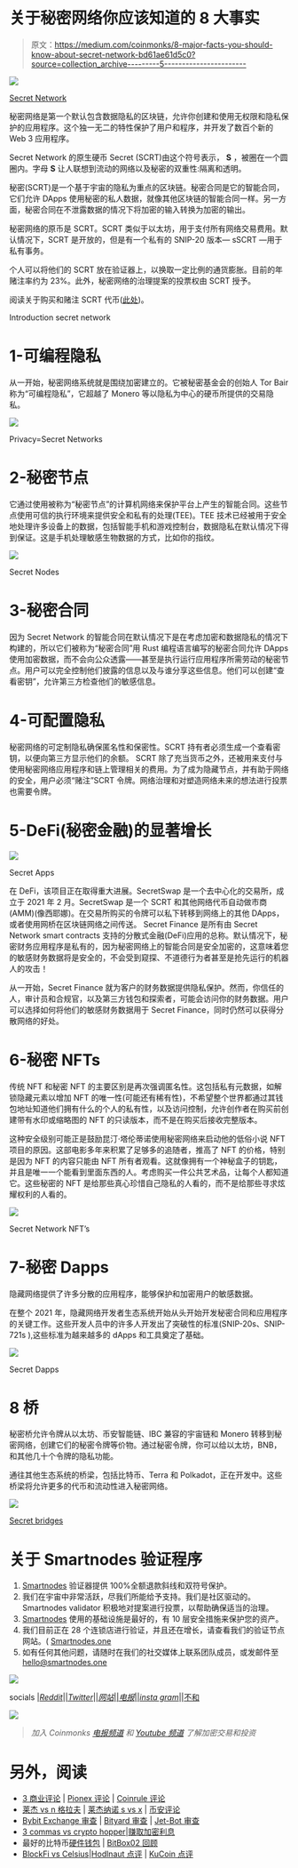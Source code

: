 # 关于秘密网络你应该知道的 8 大事实

> 原文：<https://medium.com/coinmonks/8-major-facts-you-should-know-about-secret-network-bd61ae61d5c0?source=collection_archive---------5----------------------->

![](img/266a985e6eac5ad068e5c195bed2acde.png)

[Secret Network](https://scrt.network/)

秘密网络是第一个默认包含数据隐私的区块链，允许你创建和使用无权限和隐私保护的应用程序。这个独一无二的特性保护了用户和程序，并开发了数百个新的 Web 3 应用程序。

Secret Network 的原生硬币 Secret (SCRT)由这个符号表示， **S** ，被圈在一个圆圈内。字母 **S** 让人联想到流动的网络以及秘密的双重性:隔离和透明。

秘密(SCRT)是一个基于宇宙的隐私为重点的区块链。秘密合同是它的智能合同，它们允许 DApps 使用秘密的私人数据，就像其他区块链的智能合同一样。另一方面，秘密合同在不泄露数据的情况下将加密的输入转换为加密的输出。

秘密网络的原币是 SCRT。SCRT 类似于以太坊，用于支付所有网络交易费用。默认情况下，SCRT 是开放的，但是有一个私有的 SNIP-20 版本— sSCRT —用于私有事务。

个人可以将他们的 SCRT 放在验证器上，以换取一定比例的通货膨胀。目前的年赌注率约为 23%。此外，秘密网络的治理提案的投票权由 SCRT 授予。

阅读关于购买和赌注 SCRT 代币([此处](https://smartnodes.medium.com/a-brief-guide-on-how-to-stake-secret-network-scrt-token-f8c7e42833dc))。

Introduction secret network

# **1-可编程隐私**

从一开始，秘密网络系统就是围绕加密建立的。它被秘密基金会的创始人 Tor Bair 称为“可编程隐私”，它超越了 Monero 等以隐私为中心的硬币所提供的交易隐私。

![](img/2607b41911e69aedd524498d1f85fd38.png)

Privacy=Secret Networks

# **2-秘密节点**

它通过使用被称为“秘密节点”的计算机网络来保护平台上产生的智能合同。这些节点使用可信的执行环境来提供安全和私有的处理(TEE)。TEE 技术已经被用于安全地处理许多设备上的数据，包括智能手机和游戏控制台，数据隐私在默认情况下得到保证。这是手机处理敏感生物数据的方式，比如你的指纹。

![](img/b20ce93247d4eb0398418e3ae719578c.png)

Secret Nodes

# **3-秘密合同**

因为 Secret Network 的智能合同在默认情况下是在考虑加密和数据隐私的情况下构建的，所以它们被称为“秘密合同”用 Rust 编程语言编写的秘密合同允许 DApps 使用加密数据，而不会向公众透露——甚至是执行运行应用程序所需劳动的秘密节点。用户可以完全控制他们披露的信息以及与谁分享这些信息。他们可以创建“查看密钥”，允许第三方检查他们的敏感信息。

# **4-可配置隐私**

秘密网络的可定制隐私确保匿名性和保密性。SCRT 持有者必须生成一个查看密钥，以便向第三方显示他们的余额。
SCRT 除了充当货币之外，还被用来支付与使用秘密网络应用程序和链上管理相关的费用。为了成为隐藏节点，并有助于网络的安全，用户必须“赌注”SCRT 令牌。网络治理和对塑造网络未来的想法进行投票也需要令牌。

# **5-DeFi(秘密金融)的显著增长**

![](img/8c51a740a55499618a39670767c386c2.png)

Secret Apps

在 DeFi，该项目正在取得重大进展。SecretSwap 是一个去中心化的交易所，成立于 2021 年 2 月。SecretSwap 是一个 SCRT 和其他网络代币自动做市商(AMM)(像西耶娜)。在交易所购买的令牌可以私下转移到网络上的其他 DApps，或者使用网桥在区块链网络之间传送。
Secret Finance 是所有由 Secret Network smart contracts 支持的分散式金融(DeFi)应用的总称。默认情况下，秘密财务应用程序是私有的，因为秘密网络上的智能合同是安全加密的，这意味着您的敏感财务数据将是安全的，不会受到窥探、不道德行为者甚至是抢先运行的机器人的攻击！

从一开始，Secret Finance 就为客户的财务数据提供隐私保护。然而，你信任的人，审计员和合规官，以及第三方钱包和探索者，可能会访问你的财务数据。用户可以选择如何将他们的敏感财务数据用于 Secret Finance，同时仍然可以获得分散网络的好处。

# **6-秘密 NFTs**

传统 NFT 和秘密 NFT 的主要区别是再次强调匿名性。这包括私有元数据，如解锁隐藏元素以增加 NFT 的唯一性(可能还有稀有性)，不希望整个世界都通过其钱包地址知道他们拥有什么的个人的私有性，以及访问控制，允许创作者在购买前创建带有水印或缩略图的 NFT 的只读版本，而不是在购买后接收完整版本。

这种安全级别可能正是鼓励昆汀·塔伦蒂诺使用秘密网络来启动他的低俗小说 NFT 项目的原因。这部电影多年来积累了足够多的追随者，推高了 NFT 的价格，特别是因为 NFT 的内容只能由 NFT 所有者观看。这就像拥有一个神秘盒子的钥匙，并且是唯一一个能看到里面东西的人。考虑购买一件公共艺术品，让每个人都知道它。这些秘密的 NFT 是给那些真心珍惜自己隐私的人看的，而不是给那些寻求炫耀权利的人看的。

![](img/0101032bf36d168d8b1a6b74c80bd895.png)

Secret Network NFT’s

# **7-秘密 Dapps**

隐藏网络提供了许多分散的应用程序，能够保护和加密用户的敏感数据。

在整个 2021 年，隐藏网络开发者生态系统开始从头开始开发秘密合同和应用程序的关键工作。这些开发人员中的许多人开发出了突破性的标准(SNIP-20s、SNIP-721s ),这些标准为越来越多的 dApps 和工具奠定了基础。

![](img/2821cf802c92e470594e9a53444975e9.png)

Secret Dapps

# **8 桥**

秘密桥允许令牌从以太坊、币安智能链、IBC 兼容的宇宙链和 Monero 转移到秘密网络，创建它们的秘密令牌等价物。通过秘密令牌，你可以给以太坊，BNB，和其他几十个令牌的隐私功能。

通往其他生态系统的桥梁，包括比特币、Terra 和 Polkadot，正在开发中。这些桥梁将允许更多的代币和流动性进入秘密网络。

![](img/a5491eca343258f6dffb30f958990803.png)

[Secret bridges](https://scrt.network/about/about-secret-network/)

# 关于 Smartnodes 验证程序

1.  [Smartnodes](http://smartnodes.one/) 验证器提供 100%全额退款斜线和双符号保护。
2.  我们在宇宙中非常活跃，尽我们所能给予支持。我们是社区驱动的。Smartnodes validator 积极地对提案进行投票，以帮助确保适当的治理。
3.  [Smartnodes](https://smartnodes.one/#choose) 使用的基础设施是最好的，有 10 层安全措施来保护您的资产。
4.  我们目前正在 28 个连锁店进行验证，并且还在增长，请查看我们的验证节点网站。( [Smartnodes.one](https://smartnodes.one/dashboard/)
5.  如有任何其他问题，请随时在我们的社交媒体上联系团队成员，或发邮件至 hello@smartnodes.one

![](img/05b14b6e06c2e69f91d3dcf01b4beee4.png)

socials |[*Reddit*](https://www.reddit.com/r/smart_nodes/)|[|*Twitter*](https://twitter.com/nodes_smart)|[|*网站*](http://smartnodes.one/)|[|*电报*|](https://t.me/smartnodesvalidators)[|*insta gram*|](https://www.instagram.com/smartnodes_validator/)|[不和](https://discord.gg/TA3UVPwn6D)

![](img/07c16101302171c7593afa072a7c7fe9.png)

> *加入 Coinmonks* [*电报频道*](https://t.me/coincodecap) *和* [*Youtube 频道*](https://www.youtube.com/c/coinmonks/videos) *了解加密交易和投资*

# 另外，阅读

*   [3 商业评论](/coinmonks/3commas-review-an-excellent-crypto-trading-bot-2020-1313a58bec92) | [Pionex 评论](https://coincodecap.com/pionex-review-exchange-with-crypto-trading-bot) | [Coinrule 评论](/coinmonks/coinrule-review-2021-a-beginner-friendly-crypto-trading-bot-daf0504848ba)
*   [莱杰 vs n 格拉夫](/coinmonks/ledger-vs-ngrave-zero-7e40f0c1d694) | [莱杰纳诺 s vs x](/coinmonks/ledger-nano-s-vs-x-battery-hardware-price-storage-59a6663fe3b0) | [币安评论](/coinmonks/binance-review-ee10d3bf3b6e)
*   [Bybit Exchange 审查](/coinmonks/bybit-exchange-review-dbd570019b71) | [Bityard 审查](https://coincodecap.com/bityard-reivew) | [Jet-Bot 审查](https://coincodecap.com/jet-bot-review)
*   [3 commas vs crypto hopper](/coinmonks/3commas-vs-pionex-vs-cryptohopper-best-crypto-bot-6a98d2baa203)|[赚取加密利息](/coinmonks/earn-crypto-interest-b10b810fdda3)
*   最好的比特币[硬件钱包](/coinmonks/hardware-wallets-dfa1211730c6) | [BitBox02 回顾](/coinmonks/bitbox02-review-your-swiss-bitcoin-hardware-wallet-c36c88fff29)
*   [BlockFi vs Celsius](/coinmonks/blockfi-vs-celsius-vs-hodlnaut-8a1cc8c26630)|[Hodlnaut 点评](/coinmonks/hodlnaut-review-best-way-to-hodl-is-to-earn-interest-on-your-bitcoin-6658a8c19edf) | [KuCoin 点评](https://coincodecap.com/kucoin-review)